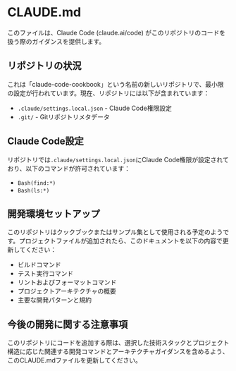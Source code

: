# CLAUDE.md

このファイルは、Claude Code (claude.ai/code) がこのリポジトリのコードを扱う際のガイダンスを提供します。

## リポジトリの状況

これは「claude-code-cookbook」という名前の新しいリポジトリで、最小限の設定が行われています。現在、リポジトリには以下が含まれています：
- `.claude/settings.local.json` - Claude Code権限設定
- `.git/` - Gitリポジトリメタデータ

## Claude Code設定

リポジトリでは`.claude/settings.local.json`にClaude Code権限が設定されており、以下のコマンドが許可されています：
- `Bash(find:*)`
- `Bash(ls:*)`

## 開発環境セットアップ

このリポジトリはクックブックまたはサンプル集として使用される予定のようです。プロジェクトファイルが追加されたら、このドキュメントを以下の内容で更新してください：
- ビルドコマンド
- テスト実行コマンド
- リントおよびフォーマットコマンド
- プロジェクトアーキテクチャの概要
- 主要な開発パターンと規約

## 今後の開発に関する注意事項

このリポジトリにコードを追加する際は、選択した技術スタックとプロジェクト構造に応じた関連する開発コマンドとアーキテクチャガイダンスを含めるよう、このCLAUDE.mdファイルを更新してください。